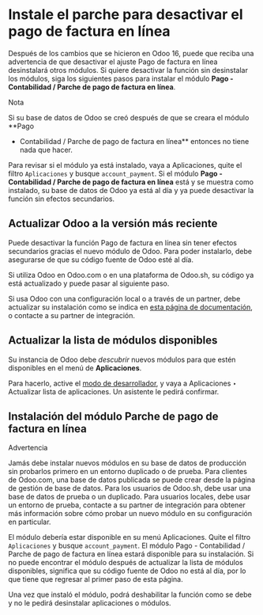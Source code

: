 # Instale el parche para desactivar el pago de factura en línea

Después de los cambios que se hicieron en Odoo 16, puede que reciba una
advertencia de que desactivar el ajuste Pago de factura en línea desinstalará
otros módulos. Si quiere desactivar la función sin desinstalar los módulos,
siga los siguientes pasos para instalar el módulo **Pago - Contabilidad /
Parche de pago de factura en línea**.

Nota

Si su base de datos de Odoo se creó después de que se creara el módulo **Pago
- Contabilidad / Parche de pago de factura en línea** entonces no tiene nada
que hacer.

Para revisar si el módulo ya está instalado, vaya a Aplicaciones, quite el
filtro `Aplicaciones` y busque `account_payment`. Si el módulo **Pago -
Contabilidad / Parche de pago de factura en línea** está y se muestra como
instalado, su base de datos de Odoo ya está al día y ya puede desactivar la
función sin efectos secundarios.

## Actualizar Odoo a la versión más reciente

Puede desactivar la función Pago de factura en línea sin tener efectos
secundarios gracias el nuevo módulo de Odoo. Para poder instalarlo, debe
asegurarse de que su código fuente de Odoo esté al día.

Si utiliza Odoo en Odoo.com o en una plataforma de Odoo.sh, su código ya está
actualizado y puede pasar al siguiente paso.

Si usa Odoo con una configuración local o a través de un partner, debe
actualizar su instalación como se indica en [esta página de
documentación](../../../../../administration/on_premise/update.html), o
contacte a su partner de integración.

## Actualizar la lista de módulos disponibles

Su instancia de Odoo debe _descubrir_ nuevos módulos para que estén
disponibles en el menú de **Aplicaciones**.

Para hacerlo, active el [modo de
desarrollador](../../../../general/developer_mode.html#developer-mode), y vaya
a Aplicaciones ‣ Actualizar lista de aplicaciones. Un asistente le pedirá
confirmar.

## Instalación del módulo Parche de pago de factura en línea

Advertencia

Jamás debe instalar nuevos módulos en su base de datos de producción sin
probarlos primero en un entorno duplicado o de prueba. Para clientes de
Odoo.com, una base de datos publicada se puede crear desde la página de
gestión de base de datos. Para los usuarios de Odoo.sh, debe usar una base de
datos de prueba o un duplicado. Para usuarios locales, debe usar un entorno de
prueba, contacte a su partner de integración para obtener más información
sobre cómo probar un nuevo módulo en su configuración en particular.

El módulo debería estar disponible en su menú Aplicaciones. Quite el filtro
`Aplicaciones` y busque `account_payment`. El módulo Pago - Contabilidad /
Parche de pago de factura en línea estará disponible para su instalación. Si
no puede encontrar el módulo después de actualizar la lista de módulos
disponibles, significa que su código fuente de Odoo no está al día, por lo que
tiene que regresar al primer paso de esta página.

Una vez que instaló el módulo, podrá deshabilitar la función como se debe y no
le pedirá desinstalar aplicaciones o módulos.

